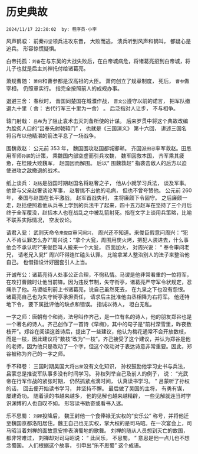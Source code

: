 # 历史典故

`2024/11/17 22:20:02  by: 程序员·小李`

风声鹤唳： 前秦`苻坚`领兵进攻东晋， 大败而逃， 溃兵听到风声和鹤叫， 都疑心是追兵。 形容惊慌疑惧。

白帝托孤：`刘备`在与东吴的大战失败后，在白帝城病危，将诸葛亮招到白帝城，将儿子也就是后主刘禅托付给诸葛亮。

萧规曹随： `萧何`和曹参都是汉高祖的大臣。 萧何创立了规章制度， 死后， `曹参`做宰相， 仍照章实行。 指完全按照前人的成规办事。

退避三舍： 春秋时， 晋国同楚国在城濮作战， `晋文公`遵守以前的诺言， 把军队撤退九十里（ 舍： 古代行军三十里为一舍） 。 后泛指对人让步， 不与相争。

辕门射戟： `吕布`为了阻止袁术击灭刘备所使的计谋。 后来罗贯中将这个典故改编为脍炙人口的“吕奉先射戟辕门” ， 也就是《三国演义》 第十六回， 讲述三国名将吕布以他精湛的箭法平息了一场战争。

围魏救赵： 公元前 353 年， 魏国围攻赵国都城邯郸。 齐国派`田忌`率军救赵。田忌用军师`孙膑`的计策， 乘魏国内部空虚而引兵攻魏， 魏军回救本国， 齐军乘其疲惫，在桂陵大败魏军， 赵国因而解围。 后以“ 围魏救赵” 指袭击敌人的后方以迫使进攻之敌撤退的战术。

纸上谈兵： `赵括`是战国时期赵国名将赵奢之子， 他从小就学习兵法， 谈及军事。他曾与父亲赵奢谈论军事， 赵奢挑不出他的毛病， 但也不曾夸赞他。 公元前 260 年， 秦国与赵国在长平激战， 赵军首战失利， 主将廉颇下令固守。 之后廉颇一走，赵括便照着他从兵书上学到的兵法干了起来，四十五万赵军在坚持了三个月后终于全军覆没，赵括本人也在战乱之中被乱箭射死。指在文字上谈用兵策略，比喻不联系实际情况， 空发议论。

请君入瓮： 武则天命令`来俊臣`审问`周兴`， 周兴还不知道。来俊臣假意问周兴：“犯人不肯认罪怎么办?”周兴说：“拿个大瓮，周围用炭火烤，把犯人装进去，什么事他会不承认呢?”来俊臣叫人搬来一个大瓮， 四面加火， 对周兴说： “ 奉令审问老兄， 请老兄入瓮!” 周兴吓得连忙磕头认罪。 比喻拿某人整治别人的法子来整治他自己。 也借指设计好圈套引人上当。

开诚布公：诸葛亮待人处事公正合理，不徇私情。马谡是他非常看重的一位将军，在攻打曹魏时让他当前锋。因为违反节制，失守街亭，诸葛亮严守军令状规定，忍痛杀了他。马谡临刑前上书诸葛亮，说自己虽然死去， 在九泉之下也没有怨恨。 诸葛亮自己也为失守街亭承担责任， 请求后主批准他由丞相降为右将军。 他还特地下令， 要下属批评他的缺点和错误。 指诚以待人， 坦白无私。

一字之师：唐朝有个和尚，法号叫作齐己，是一位有名的诗人，他的朋友郑谷也是一个著名的诗人。齐己创作了一首诗《早梅》，其中的句子是“前村深雪里，昨夜数枝开”。郑谷在阅读这首诗后，提出了一些建议，他认为梅花通常不会开放数枝，而是一枝，因此建议将“数枝”改为“一枝”。齐己接受了这个建议，并认为郑谷是他的老师，因为他只是改动了一个字，但这个改动对于表达诗意非常重要。因此，郑谷被称为齐己的一字之师。

手不释卷： 三国时期吴国大将`吕蒙`没有文化知识， 孙权鼓励他学习史书与兵法，吕蒙总是推说军队事多没有时间学习。 孙权列举自己及前人的例子， 说： “光武帝在行军作战的紧张时期， 仍然抓紧点滴时间， 认真读书学习。 ” 吕蒙听了孙权的话， 回去便开始读书学习， 并坚持不懈。 最后做了吴国的主将， 有勇有谋， 屡建奇功。 随着读的书越来越多， 他的见解也越来越精辟， 一些见解就连当时学识渊博的人也自叹不如。 形容读书勤奋或看书入迷。

乐不思蜀：  `刘禅`投降后， 魏王封他一个食俸禄无实权的“安乐公” 称号，并将他迁至魏国京都洛阳居住。魏王自己也无实权，掌大权的是司马昭。在一次宴会上，司马昭当着刘禅的面故意安排表演蜀地的歌舞。 刘禅的随从人员想到灭亡的故国， 都非常难过， 刘禅却对司马昭说： “ 此间乐， 不思蜀。 ” 意思是他一点儿也不想念蜀国。 人们根据这个故事， 引申出“乐不思蜀” 这个成语。